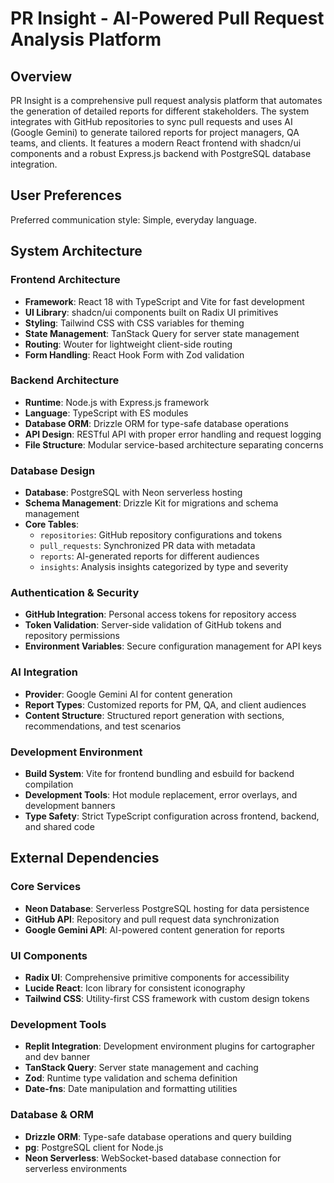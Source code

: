 # PR Insight - AI-Powered Pull Request Analysis Platform

## Overview

PR Insight is a comprehensive pull request analysis platform that automates the generation of detailed reports for different stakeholders. The system integrates with GitHub repositories to sync pull requests and uses AI (Google Gemini) to generate tailored reports for project managers, QA teams, and clients. It features a modern React frontend with shadcn/ui components and a robust Express.js backend with PostgreSQL database integration.

## User Preferences

Preferred communication style: Simple, everyday language.

## System Architecture

### Frontend Architecture
- **Framework**: React 18 with TypeScript and Vite for fast development
- **UI Library**: shadcn/ui components built on Radix UI primitives
- **Styling**: Tailwind CSS with CSS variables for theming
- **State Management**: TanStack Query for server state management
- **Routing**: Wouter for lightweight client-side routing
- **Form Handling**: React Hook Form with Zod validation

### Backend Architecture
- **Runtime**: Node.js with Express.js framework
- **Language**: TypeScript with ES modules
- **Database ORM**: Drizzle ORM for type-safe database operations
- **API Design**: RESTful API with proper error handling and request logging
- **File Structure**: Modular service-based architecture separating concerns

### Database Design
- **Database**: PostgreSQL with Neon serverless hosting
- **Schema Management**: Drizzle Kit for migrations and schema management
- **Core Tables**:
  - `repositories`: GitHub repository configurations and tokens
  - `pull_requests`: Synchronized PR data with metadata
  - `reports`: AI-generated reports for different audiences
  - `insights`: Analysis insights categorized by type and severity

### Authentication & Security
- **GitHub Integration**: Personal access tokens for repository access
- **Token Validation**: Server-side validation of GitHub tokens and repository permissions
- **Environment Variables**: Secure configuration management for API keys

### AI Integration
- **Provider**: Google Gemini AI for content generation
- **Report Types**: Customized reports for PM, QA, and client audiences
- **Content Structure**: Structured report generation with sections, recommendations, and test scenarios

### Development Environment
- **Build System**: Vite for frontend bundling and esbuild for backend compilation
- **Development Tools**: Hot module replacement, error overlays, and development banners
- **Type Safety**: Strict TypeScript configuration across frontend, backend, and shared code

## External Dependencies

### Core Services
- **Neon Database**: Serverless PostgreSQL hosting for data persistence
- **GitHub API**: Repository and pull request data synchronization
- **Google Gemini API**: AI-powered content generation for reports

### UI Components
- **Radix UI**: Comprehensive primitive components for accessibility
- **Lucide React**: Icon library for consistent iconography
- **Tailwind CSS**: Utility-first CSS framework with custom design tokens

### Development Tools
- **Replit Integration**: Development environment plugins for cartographer and dev banner
- **TanStack Query**: Server state management and caching
- **Zod**: Runtime type validation and schema definition
- **Date-fns**: Date manipulation and formatting utilities

### Database & ORM
- **Drizzle ORM**: Type-safe database operations and query building
- **pg**: PostgreSQL client for Node.js
- **Neon Serverless**: WebSocket-based database connection for serverless environments